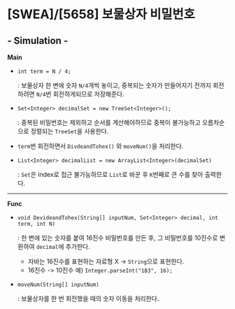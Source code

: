 # [SWEA]/[5658] 보물상자 비밀번호

## - Simulation - 

**Main**

* `int term = N / 4;` 

  : 보물상자 한 변에 숫자 `N/4`개씩 놓이고, 중복되는 숫자가 만들어지기 전까지 회전하려면 `N/4`번 회전하게되므로 저장해준다.

* `Set<Integer> decimalSet = new TreeSet<Integer>();`

  : 중복된 비밀번호는 제외하고 순서를 계산해야하므로 중복이 불가능하고 오름차순으로 정렬되는 `TreeSet`을 사용한다.

* `term`번 회전하면서 `DivdeandTohex()` 와 `moveNum()`을 처리한다.

* `List<Integer> decimalList = new ArrayList<Integer>(decimalSet)`

  : `Set`은 index로 접근 불가능하므로 `List`로 바꾼 후 `K`번째로 큰 수를 찾아 출력한다.

------

**Func**

* `void DevideandTohex(String[] inputNum, Set<Integer> decimal, int term, int N)`

  : 한 변에 있는 숫자를 붙여 16진수 비밀번호를 만든 후, 그 비밀번호를 10진수로 변환하여 `decimal`에 추가한다.

  * 자바는 16진수를 표현하는 자료형 X -> `String`으로 표현한다.
  * 16진수 -> 10진수 예) `Integer.parseInt("1B3", 16);`

* `moveNum(String[] inputNum)`

  : 보물상자를 한 번 회전했을 때의 숫자 이동을 처리한다.